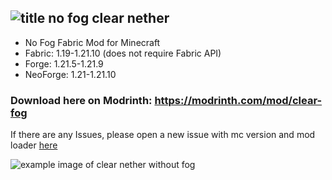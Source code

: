 ![title no fog clear nether](https://i.postimg.cc/9Fg48Crr/image.png)
-
- No Fog Fabric Mod for Minecraft
- Fabric: 1.19-1.21.10 (does not require Fabric API)
- Forge: 1.21.5-1.21.9
- NeoForge: 1.21-1.21.10
  
### Download here on Modrinth: https://modrinth.com/mod/clear-fog

If there are any Issues, please open a new issue with mc version and mod loader [here](https://github.com/n8-M4x/No-Fog/issues)

![example image of clear nether without fog](https://i.postimg.cc/50sBpKyw/banner-example.png)
